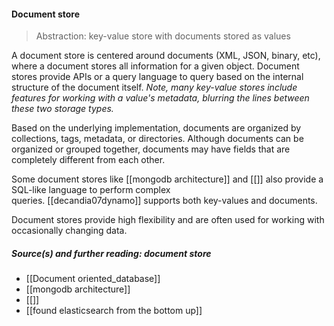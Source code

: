
#### Document store

> Abstraction: key-value store with documents stored as values

A document store is centered around documents (XML, JSON, binary, etc), where a document stores all information for a given object. Document stores provide APIs or a query language to query based on the internal structure of the document itself. _Note, many key-value stores include features for working with a value's metadata, blurring the lines between these two storage types._

Based on the underlying implementation, documents are organized by collections, tags, metadata, or directories. Although documents can be organized or grouped together, documents may have fields that are completely different from each other.

Some document stores like [[mongodb architecture]] and [[]] also provide a SQL-like language to perform complex queries. [[decandia07dynamo]] supports both key-values and documents.

Document stores provide high flexibility and are often used for working with occasionally changing data.
##### Source(s) and further reading: document store
- [[Document oriented_database]]
- [[mongodb architecture]]
- [[]]
- [[found elasticsearch from the bottom up]]